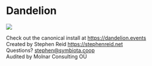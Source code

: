 # Dandelion

<img src="https://github.com/symbiota-coop/dandelion/actions/workflows/ruby.yml/badge.svg">

Check out the canonical install at https://dandelion.events \
Created by Stephen Reid https://stephenreid.net \
Questions? stephen@symbiota.coop \
Audited by Molnar Consulting OÜ